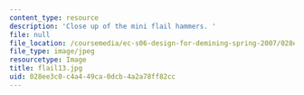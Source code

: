 ```yaml
---
content_type: resource
description: 'Close up of the mini flail hammers. '
file: null
file_location: /coursemedia/ec-s06-design-for-demining-spring-2007/028ee3c0c4a449ca0dcb4a2a78ff82cc_flail13.jpg
file_type: image/jpeg
resourcetype: Image
title: flail13.jpg
uid: 028ee3c0-c4a4-49ca-0dcb-4a2a78ff82cc
---
```

